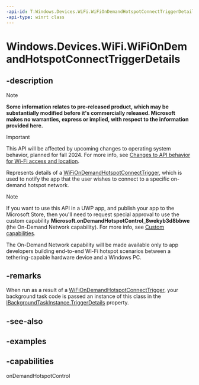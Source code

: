 ```yaml
---
-api-id: T:Windows.Devices.WiFi.WiFiOnDemandHotspotConnectTriggerDetails
-api-type: winrt class
---
```


# Windows.Devices.WiFi.WiFiOnDemandHotspotConnectTriggerDetails

<!--
public sealed class WiFiOnDemandHotspotConnectTriggerDetails
-->


## -description

> [!NOTE]
> **Some information relates to pre-released product, which may be substantially modified before it's commercially released. Microsoft makes no warranties, express or implied, with respect to the information provided here.**

> [!IMPORTANT]
> This API will be affected by upcoming changes to operating system behavior, planned for fall 2024. For more info, see [Changes to API behavior for Wi-Fi access and location](/windows/win32/nativewifi/wi-fi-access-location-changes).


Represents details of a [WiFiOnDemandHotspotConnectTrigger](/uwp/api/windows.applicationmodel.background.wifiondemandhotspotconnecttrigger), which is used to notify the app that the user wishes to connect to a specific on-demand hotspot network.

> [!NOTE]
> If you want to use this API in a UWP app, and publish your app to the Microsoft Store, then you'll need to request special approval to use the custom capability **Microsoft.onDemandHotspotControl_8wekyb3d8bbwe** (the On-Demand Network capability). For more info, see [Custom capabilities](/windows/uwp/packaging/app-capability-declarations#custom-capabilities).
>
> The On-Demand Network capability will be made available only to app developers building end-to-end Wi-Fi hotspot scenarios between a tethering-capable hardware device and a Windows PC.

## -remarks

When run as a result of a [WiFiOnDemandHotspotConnectTrigger](/uwp/api/windows.applicationmodel.background.wifiondemandhotspotconnecttrigger), your background task code is passed an instance of this class in the [IBackgroundTaskInstance.TriggerDetails](/uwp/api/Windows.ApplicationModel.Background.IBackgroundTaskInstance.TriggerDetails) property.

## -see-also

## -examples

## -capabilities
onDemandHotspotControl
